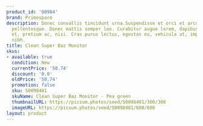 ```yaml
---
product_id: '00984'
brand: Primespace
description: Donec convallis tincidunt urna.Suspendisse et orci et arcu porttitor
  pellentesque. Donec mattis semper leo. Curabitur augue lorem, dapibus quis, laoreet
  et, pretium ac, nisi. Cras purus lectus, egestas eu, vehicula at, imperdiet sed,
  nibh.
title: Clean Super Baz Monitor
skus:
- available: true
  condition: New
  currentPrice: '50.74'
  discount: '0.0'
  oldPrice: '50.74'
  promotion: false
  sku: S0098401
  skuName: Clean Super Baz Monitor - Pea green
  thumbnailURL: https://picsum.photos/seed/S0098401/300/300
  imageURL: https://picsum.photos/seed/S0098401/600/600
layout: product
---
```

